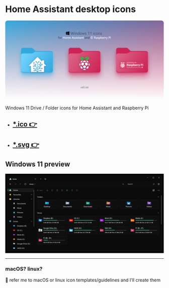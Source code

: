 # Home Assistant desktop icons

![Icons](./img/cover.png)

Windows 11 Drive / Folder icons for Home Assistant and Raspberry Pi

- ## [*.ico 👉](./.ico)
- ## [*.svg 👉](./.svg)

## Windows 11 preview

![Windows 11](./img/demo.png)

***

### macOS? linux?

🤝 refer me to macOS or linux icon templates/guidelines and I'll create them
